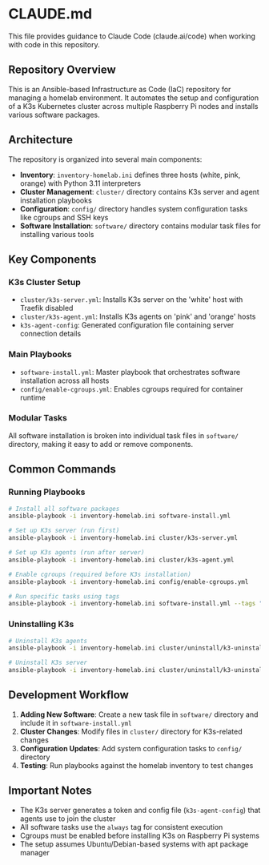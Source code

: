# CLAUDE.md

This file provides guidance to Claude Code (claude.ai/code) when working with code in this repository.

## Repository Overview

This is an Ansible-based Infrastructure as Code (IaC) repository for managing a homelab environment. It automates the setup and configuration of a K3s Kubernetes cluster across multiple Raspberry Pi nodes and installs various software packages.

## Architecture

The repository is organized into several main components:

- **Inventory**: `inventory-homelab.ini` defines three hosts (white, pink, orange) with Python 3.11 interpreters
- **Cluster Management**: `cluster/` directory contains K3s server and agent installation playbooks
- **Configuration**: `config/` directory handles system configuration tasks like cgroups and SSH keys
- **Software Installation**: `software/` directory contains modular task files for installing various tools

## Key Components

### K3s Cluster Setup
- `cluster/k3s-server.yml`: Installs K3s server on the 'white' host with Traefik disabled
- `cluster/k3s-agent.yml`: Installs K3s agents on 'pink' and 'orange' hosts
- `k3s-agent-config`: Generated configuration file containing server connection details

### Main Playbooks
- `software-install.yml`: Master playbook that orchestrates software installation across all hosts
- `config/enable-cgroups.yml`: Enables cgroups required for container runtime

### Modular Tasks
All software installation is broken into individual task files in `software/` directory, making it easy to add or remove components.

## Common Commands

### Running Playbooks
```bash
# Install all software packages
ansible-playbook -i inventory-homelab.ini software-install.yml

# Set up K3s server (run first)
ansible-playbook -i inventory-homelab.ini cluster/k3s-server.yml

# Set up K3s agents (run after server)
ansible-playbook -i inventory-homelab.ini cluster/k3s-agent.yml

# Enable cgroups (required before K3s installation)
ansible-playbook -i inventory-homelab.ini config/enable-cgroups.yml

# Run specific tasks using tags
ansible-playbook -i inventory-homelab.ini software-install.yml --tags "always"
```

### Uninstalling K3s
```bash
# Uninstall K3s agents
ansible-playbook -i inventory-homelab.ini cluster/uninstall/k3-uninstall-agent.yml

# Uninstall K3s server
ansible-playbook -i inventory-homelab.ini cluster/uninstall/k3-uninstall-server.yml
```

## Development Workflow

1. **Adding New Software**: Create a new task file in `software/` directory and include it in `software-install.yml`
2. **Cluster Changes**: Modify files in `cluster/` directory for K3s-related changes
3. **Configuration Updates**: Add system configuration tasks to `config/` directory
4. **Testing**: Run playbooks against the homelab inventory to test changes

## Important Notes

- The K3s server generates a token and config file (`k3s-agent-config`) that agents use to join the cluster
- All software tasks use the `always` tag for consistent execution
- Cgroups must be enabled before installing K3s on Raspberry Pi systems
- The setup assumes Ubuntu/Debian-based systems with apt package manager